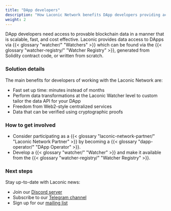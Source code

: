 ```yaml
---
title: "DApp developers"
description: "How Laconic Network benefits DApp developers providing access to blockchain data via Watchers."
weight: 2
---
```


DApp developers need access to provable blockchain data in a manner that is scalable, fast, and cost effective. Laconic provides data access to DApps via {{< glossary "watcher/" "Watchers" >}} which can be found via the {{< glossary "watcher-registry/" "Watcher Registry" >}}, generated from Solidity contract code, or written from scratch.

### Solution details

The main benefits for developers of working with the Laconic Network are:

- Fast set up time: minutes instead of months
- Perform data transformations at the Laconic Watcher level to custom tailor the data API for your DApp
- Freedom from Web2-style centralized services
- Data that can be verified using cryptographic proofs

### How to get involved

- Consider participating as a {{< glossary "laconic-network-partner/" "Laconic Network Partner" >}} by becoming a {{< glossary "dapp-operator/" "DApp Operator" >}}.
- Develop a {{< glossary "watcher/" "Watcher" >}} and make it available from the {{< glossary "watcher-registry/" "Watcher Registry" >}}.

### Next steps

Stay up-to-date with Laconic news:

- Join our [Discord server](https://discord.com/invite/ukhbBemyxY)
- Subscribe to our [Telegram channel](https://t.me/laconicnetwork)
- Sign up for our [mailing list](https://www.laconic.com/)
